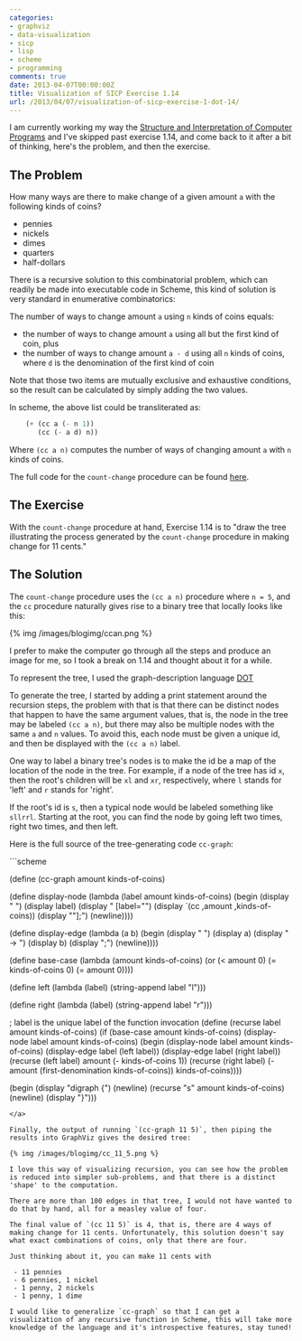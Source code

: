 ```yaml
---
categories:
- graphviz
- data-visualization
- sicp
- lisp
- scheme
- programming
comments: true
date: 2013-04-07T00:00:00Z
title: Visualization of SICP Exercise 1.14
url: /2013/04/07/visualization-of-sicp-exercise-1-dot-14/
---
```


I am currently working my way the [Structure and Interpretation of
Computer Programs](https://github.com/tlehman/sicp-exercises#readme)
and I've skipped past exercise 1.14, and come back to it after a bit
of thinking, here's the problem, and then the exercise.

## The Problem

How many ways are there to make change of a given amount `a` with the
following kinds of coins?

 - pennies
 - nickels
 - dimes
 - quarters
 - half-dollars

There is a recursive solution to this combinatorial problem, which can
readily be made into executable code in Scheme, this kind of solution
is very standard in enumerative combinatorics:

The number of ways to change amount `a` using `n` kinds of coins
equals:

 - the number of ways to change amount `a` using all but the first
 kind of coin, plus
 - the number of ways to change amount `a - d` using all `n` kinds of
 coins, where `d` is the denomination of the first kind of coin

Note that those two items are mutually exclusive and exhaustive
conditions, so the result can be calculated by simply adding the two
values.

In scheme, the above list could be transliterated as:

```scheme
	(+ (cc a (- n 1))
	   (cc (- a d) n))
```

Where `(cc a n)` computes the number of ways of changing amount `a` with `n`
kinds of coins.

The full code for the `count-change` procedure can be found
[here](https://github.com/tlehman/sicp-exercises/blob/master/count-change.scm#L3).

## The Exercise

With the `count-change` procedure at hand, Exercise 1.14 is to "draw
the tree illustrating the process generated by the `count-change`
procedure in making change for 11 cents."

## The Solution

The `count-change` procedure uses the `(cc a n)` procedure where
`n = 5`, and the `cc` procedure naturally gives rise to a binary
tree that locally looks like this:

{% img /images/blogimg/ccan.png %}

I prefer to make the computer go through all the steps and produce an
image for me, so I took a break on 1.14 and thought about it for a
while.

To represent the tree, I used the graph-description language
[DOT](http://www.graphviz.org/pub/scm/graphviz2/doc/info/lang.html)

To generate the tree, I started by adding a print statement around the
recursion steps, the problem with that is that there can be distinct
nodes that happen to have the same argument values, that is, the node
in the tree may be labeled `(cc a n)`, but there may also be multiple
nodes with the same `a` and `n` values. To avoid this, each node must
be given a unique id, and then be displayed with the `(cc a n)` label.

One way to label a binary tree's nodes is to make the id be a map of
the location of the node in the tree. For example, if a node of the
tree has id `x`, then the root's children will be `xl` and `xr`,
respectively, where `l` stands for 'left' and `r` stands for 'right'.

If the root's id is `s`, then a typical node would be labeled
something like `sllrrl`. Starting at the root, you can find the node
by going left two times, right two times, and then left.

Here is the full source of the tree-generating code `cc-graph`:

<a name="quasiquote">
```scheme

(define (cc-graph amount kinds-of-coins)

  (define display-node (lambda (label amount kinds-of-coins)
                         (begin
                           (display "  ")
                           (display label)
                           (display " [label=\"")
                           (display `(cc ,amount ,kinds-of-coins))
                           (display "\"];")
                           (newline))))

  (define display-edge (lambda (a b)
                         (begin
                           (display "  ")
                           (display a)
                           (display " -> ")
                           (display b)
                           (display ";")
                           (newline))))

  (define base-case (lambda (amount kinds-of-coins)
                      (or (< amount 0)
                          (= kinds-of-coins 0)
                          (= amount 0))))

  (define left (lambda (label)
                  (string-append label "l")))

  (define right (lambda (label)
                  (string-append label "r")))


  ; label is the unique label of the function invocation
  (define (recurse label amount kinds-of-coins)
    (if (base-case amount kinds-of-coins)
        (display-node label amount kinds-of-coins)
        (begin
          (display-node label amount kinds-of-coins)
          (display-edge label (left label))
          (display-edge label (right label))
          (recurse (left label) amount (- kinds-of-coins 1))
          (recurse (right label)
                   (- amount (first-denomination kinds-of-coins))
                   kinds-of-coins))))

  (begin
    (display "digraph {")
    (newline)
    (recurse "s" amount kinds-of-coins)
    (newline)
    (display "}")))

```
</a>

Finally, the output of running `(cc-graph 11 5)`, then piping the
results into GraphViz gives the desired tree:

{% img /images/blogimg/cc_11_5.png %}

I love this way of visualizing recursion, you can see how the problem
is reduced into simpler sub-problems, and that there is a distinct
'shape' to the computation.

There are more than 100 edges in that tree, I would not have wanted to
do that by hand, all for a measley value of four.

The final value of `(cc 11 5)` is 4, that is, there are 4 ways of
making change for 11 cents. Unfortunately, this solution doesn't say
what exact combinations of coins, only that there are four.

Just thinking about it, you can make 11 cents with

 - 11 pennies
 - 6 pennies, 1 nickel
 - 1 penny, 2 nickels
 - 1 penny, 1 dime

I would like to generalize `cc-graph` so that I can get a
visualization of any recursive function in Scheme, this will take more
knowledge of the language and it's introspective features, stay tuned!
